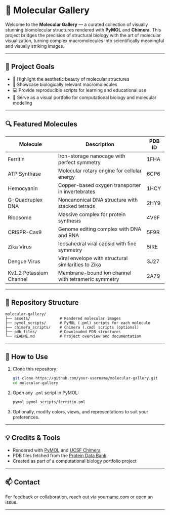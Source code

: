 # 🧬 Molecular Gallery

Welcome to the **Molecular Gallery** — a curated collection of visually stunning biomolecular structures rendered with **PyMOL** and **Chimera**. This project bridges the precision of structural biology with the art of molecular visualization, turning complex macromolecules into scientifically meaningful and visually striking images.

---

## 🌟 Project Goals

- 🎨 Highlight the aesthetic beauty of molecular structures
- 🔬 Showcase biologically relevant macromolecules
- 💻 Provide reproducible scripts for learning and educational use
- 📸 Serve as a visual portfolio for computational biology and molecular modeling

---

## 🔍 Featured Molecules

| Molecule               | Description                                           | PDB ID |
|------------------------|-------------------------------------------------------|--------|
| Ferritin               | Iron-storage nanocage with perfect symmetry           | 1FHA   |
| ATP Synthase           | Molecular rotary engine for cellular energy           | 6CP6   |
| Hemocyanin             | Copper-based oxygen transporter in invertebrates      | 1HCY   |
| G-Quadruplex DNA       | Noncanonical DNA structure with stacked tetrads       | 2HY9   |
| Ribosome               | Massive complex for protein synthesis                 | 4V6F   |
| CRISPR-Cas9            | Genome editing complex with DNA and RNA               | 5F9R   |
| Zika Virus             | Icosahedral viral capsid with fine symmetry           | 5IRE   |
| Dengue Virus           | Viral envelope with structural similarities to Zika   | 3J27   |
| Kv1.2 Potassium Channel| Membrane-bound ion channel with tetrameric symmetry   | 2A79   |

---

## 📁 Repository Structure

```
molecular-gallery/
├── assets/             # Rendered molecular images
├── pymol_scripts/      # PyMOL (.pml) scripts for each molecule
├── chimera_scripts/    # Chimera (.cmd) scripts (optional)
├── pdb_files/          # Downloaded PDB structures
└── README.md           # Project overview and documentation
```

---

## 🧪 How to Use

1. Clone this repository:
   ```bash
   git clone https://github.com/your-username/molecular-gallery.git
   cd molecular-gallery
   ```

2. Open any `.pml` script in PyMOL:
   ```bash
   pymol pymol_scripts/ferritin.pml
   ```

3. Optionally, modify colors, views, and representations to suit your preferences.

---

## 💡 Credits & Tools

- Rendered with [PyMOL](https://pymol.org/) and [UCSF Chimera](https://www.cgl.ucsf.edu/chimera/)
- PDB files fetched from the [Protein Data Bank](https://www.rcsb.org/)
- Created as part of a computational biology portfolio project

---

## 📫 Contact

For feedback or collaboration, reach out via [yourname.com](https://yourname.com) or open an issue.

---
